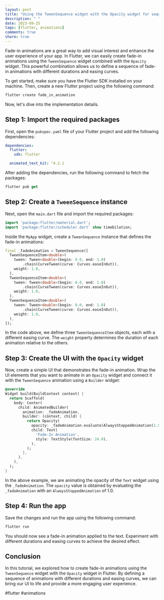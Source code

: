 ```yaml
---
layout: post
title: "Using the TweenSequence widget with the Opacity widget for sequence fade-in animations"
description: " "
date: 2023-09-25
tags: [flutter, animations]
comments: true
share: true
---
```


Fade-in animations are a great way to add visual interest and enhance the user experience of your app. In Flutter, we can easily create fade-in animations using the `TweenSequence` widget combined with the `Opacity` widget. This powerful combination allows us to define a sequence of fade-in animations with different durations and easing curves.

To get started, make sure you have the Flutter SDK installed on your machine. Then, create a new Flutter project using the following command:

```dart
flutter create fade_in_animation
```

Now, let's dive into the implementation details.

## Step 1: Import the required packages

First, open the `pubspec.yaml` file of your Flutter project and add the following dependencies:

```yaml
dependencies:
  flutter:
    sdk: flutter

  animated_text_kit: ^4.2.1
```

After adding the dependencies, run the following command to fetch the packages:

```dart
flutter pub get
```

## Step 2: Create a `TweenSequence` instance

Next, open the `main.dart` file and import the required packages:

```dart
import 'package:flutter/material.dart';
import 'package:flutter/scheduler.dart' show timeDilation;
```

Inside the `MyApp` widget, create a `TweenSequence` instance that defines the fade-in animations:

```dart
final _fadeAnimation = TweenSequence([
  TweenSequenceItem<double>(
    tween: Tween<double>(begin: 0.0, end: 1.0)
        .chain(CurveTween(curve: Curves.easeInOut)),
    weight: 1.0,
  ),
  TweenSequenceItem<double>(
    tween: Tween<double>(begin: 0.0, end: 1.0)
        .chain(CurveTween(curve: Curves.easeInOut)),
    weight: 1.0,
  ),
  TweenSequenceItem<double>(
    tween: Tween<double>(begin: 0.0, end: 1.0)
        .chain(CurveTween(curve: Curves.easeInOut)),
    weight: 1.0,
  ),
]);
```

In the code above, we define three `TweenSequenceItem` objects, each with a different easing curve. The `weight` property determines the duration of each animation relative to the others.

## Step 3: Create the UI with the `Opacity` widget

Now, create a simple UI that demonstrates the fade-in animation. Wrap the UI elements that you want to animate in an `Opacity` widget and connect it with the `TweenSequence` animation using a `Builder` widget:

```dart
@override
Widget build(BuildContext context) {
  return Scaffold(
    body: Center(
      child: AnimatedBuilder(
        animation: _fadeAnimation,
        builder: (context, child) {
          return Opacity(
            opacity: _fadeAnimation.evaluate(AlwaysStoppedAnimation(1.0)),
            child: Text(
              'Fade-In Animation',
              style: TextStyle(fontSize: 24.0),
            ),
          );
        },
      ),
    ),
  );
}
```

In the above example, we are animating the opacity of the `Text` widget using the `_fadeAnimation`. The `opacity` value is obtained by evaluating the `_fadeAnimation` with an `AlwaysStoppedAnimation` of 1.0.

## Step 4: Run the app

Save the changes and run the app using the following command:

```dart
flutter run
```

You should now see a fade-in animation applied to the text. Experiment with different durations and easing curves to achieve the desired effect.

## Conclusion

In this tutorial, we explored how to create fade-in animations using the `TweenSequence` widget with the `Opacity` widget in Flutter. By defining a sequence of animations with different durations and easing curves, we can bring our UI to life and provide a more engaging user experience.

#flutter #animations